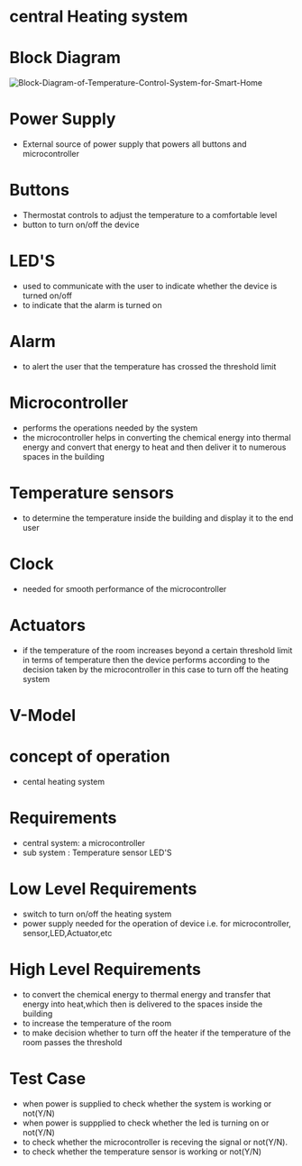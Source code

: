 # central Heating system 
# Block Diagram
![Block-Diagram-of-Temperature-Control-System-for-Smart-Home](https://user-images.githubusercontent.com/97897323/154857581-4f7dae04-08aa-4b82-8b6f-124f2c4bf05e.png)
# Power Supply
* External source of power supply that powers all buttons and microcontroller

# Buttons
* Thermostat controls to adjust the temperature to a comfortable level 
* button to turn on/off the device

# LED'S
* used to communicate with the user to indicate whether the device is turned on/off
* to indicate that the alarm is turned on

# Alarm
* to alert the user that the temperature has crossed the threshold limit

# Microcontroller
* performs the operations needed by the system
* the microcontroller helps in converting the chemical energy into thermal energy and convert that energy to heat and then deliver it to numerous spaces in the building 

# Temperature sensors 
* to determine the temperature inside the building and display it to the end user

# Clock
* needed for smooth performance of the microcontroller

# Actuators
* if the temperature of the room increases beyond a certain threshold limit in terms of temperature then the device performs according to the decision taken by the microcontroller in this case to turn off the heating system

# V-Model
# concept of operation
* cental heating system

# Requirements
* central system: a microcontroller
* sub system : Temperature sensor LED'S

# Low Level Requirements
* switch to turn on/off the heating system
* power supply needed for the operation of device i.e. for microcontroller, sensor,LED,Actuator,etc

# High Level Requirements
* to convert the chemical energy to thermal energy and transfer that energy into heat,which then is delivered to the spaces inside the building
* to increase the temperature of the room
* to make decision whether to turn off the heater if the temperature of the room passes the threshold

# Test Case
* when power is supplied to check whether the system is working or not(Y/N)
* when power is suppplied to check whether the led is turning on or not(Y/N)
* to check whether the microcontroller is receving the signal or not(Y/N).
* to check whether the temperature sensor is working or not(Y/N)
